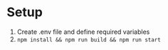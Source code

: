 # Setup

1. Create .env file and define required variables
2. ```npm install && npm run build && npm run start```
